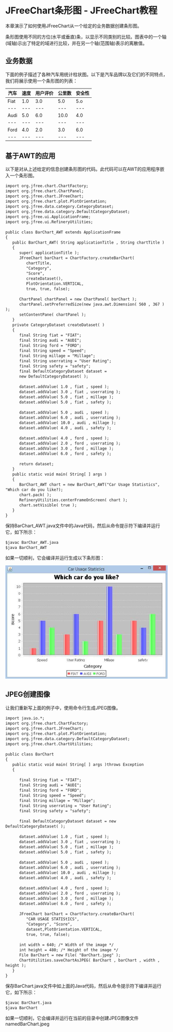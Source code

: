 # JFreeChart条形图 - JFreeChart教程

本章演示了如何使用JFreeChart从一个给定的业务数据创建条形图。

条形图使用不同的方位(水平或垂直)条，以显示不同类别的比较。图表中的一个轴(域轴)示出了特定的域进行比较，并在另一个轴(范围轴)表示的离散值。

## 业务数据

下面的例子描述了各种汽车用统计柱状图。以下是汽车品牌以及它们的不同特点，我们将展示使用一个条形图的列表：

| 汽车 | 速度 | 用户评价 | 公里数 | 安全性 |
| --- | --- | --- | --- | --- |
| Fiat | 1.0 | 3.0 | 5.0 | 5.o |
| --- | --- | --- | --- | --- |
| Audi | 5.0 | 6.0 | 10.0 | 4.0 |
| --- | --- | --- | --- | --- |
| Ford | 4.0 | 2.0 | 3.0 | 6.0 |
| --- | --- | --- | --- | --- |

## 基于AWT的应用

以下是对从上述给定的信息创建条形图的代码。此代码可以在AWT的应用程序嵌入一个条形图。

```
import org.jfree.chart.ChartFactory;
import org.jfree.chart.ChartPanel; 
import org.jfree.chart.JFreeChart; 
import org.jfree.chart.plot.PlotOrientation;
import org.jfree.data.category.CategoryDataset; 
import org.jfree.data.category.DefaultCategoryDataset; 
import org.jfree.ui.ApplicationFrame; 
import org.jfree.ui.RefineryUtilities; 

public class BarChart_AWT extends ApplicationFrame
{
   public BarChart_AWT( String applicationTitle , String chartTitle )
   {
      super( applicationTitle );        
      JFreeChart barChart = ChartFactory.createBarChart(
         chartTitle,           
         "Category",            
         "Score",            
         createDataset(),          
         PlotOrientation.VERTICAL,           
         true, true, false);

      ChartPanel chartPanel = new ChartPanel( barChart );        
      chartPanel.setPreferredSize(new java.awt.Dimension( 560 , 367 ) );        
      setContentPane( chartPanel ); 
   }
   private CategoryDataset createDataset( )
   {
      final String fiat = "FIAT";        
      final String audi = "AUDI";        
      final String ford = "FORD";        
      final String speed = "Speed";        
      final String millage = "Millage";        
      final String userrating = "User Rating";        
      final String safety = "safety";        
      final DefaultCategoryDataset dataset = 
      new DefaultCategoryDataset( );  

      dataset.addValue( 1.0 , fiat , speed );        
      dataset.addValue( 3.0 , fiat , userrating );        
      dataset.addValue( 5.0 , fiat , millage ); 
      dataset.addValue( 5.0 , fiat , safety );           

      dataset.addValue( 5.0 , audi , speed );        
      dataset.addValue( 6.0 , audi , userrating );       
      dataset.addValue( 10.0 , audi , millage );        
      dataset.addValue( 4.0 , audi , safety );

      dataset.addValue( 4.0 , ford , speed );        
      dataset.addValue( 2.0 , ford , userrating );        
      dataset.addValue( 3.0 , ford , millage );        
      dataset.addValue( 6.0 , ford , safety );               

      return dataset; 
   }
   public static void main( String[ ] args )
   {
      BarChart_AWT chart = new BarChart_AWT("Car Usage Statistics", "Which car do you like?);
      chart.pack( );        
      RefineryUtilities.centerFrameOnScreen( chart );        
      chart.setVisible( true ); 
   }
}
```

保持BarChart_AWT.java文件中的Java代码，然后从命令提示符下编译并运行它，如下所示：

```
$javac BarChar_AWT.java 
$java BarChart_AWT 

```

如果一切顺利，它会编译并运行生成以下条形图：

![JFree Chart](../img/1135463624-0.jpg)

## JPEG创建图像

让我们重新写上面的例子中，使用命令行生成JPEG图像。

```
import java.io.*;
import org.jfree.chart.ChartFactory;
import org.jfree.chart.JFreeChart;
import org.jfree.chart.plot.PlotOrientation;
import org.jfree.data.category.DefaultCategoryDataset;
import org.jfree.chart.ChartUtilities;

public class BarChart
{
   public static void main( String[ ] args )throws Exception 
   {

      final String fiat = "FIAT";
      final String audi = "AUDI";
      final String ford = "FORD";
      final String speed = "Speed";
      final String millage = "Millage";
      final String userrating = "User Rating";
      final String safety = "safety";

      final DefaultCategoryDataset dataset = new DefaultCategoryDataset( );

      dataset.addValue( 1.0 , fiat , speed );
      dataset.addValue( 3.0 , fiat , userrating );
      dataset.addValue( 5.0 , fiat , millage );
      dataset.addValue( 5.0 , fiat , safety );

      dataset.addValue( 5.0 , audi , speed );
      dataset.addValue( 6.0 , audi , userrating );
      dataset.addValue( 10.0 , audi , millage );
      dataset.addValue( 4.0 , audi , safety );

      dataset.addValue( 4.0 , ford , speed );
      dataset.addValue( 2.0 , ford , userrating );
      dataset.addValue( 3.0 , ford , millage );
      dataset.addValue( 6.0 , ford , safety );

      JFreeChart barChart = ChartFactory.createBarChart(
         "CAR USAGE STATIStICS", 
         "Category", "Score", 
         dataset,PlotOrientation.VERTICAL, 
         true, true, false);

      int width = 640; /* Width of the image */
      int height = 480; /* Height of the image */ 
      File BarChart = new File( "BarChart.jpeg" ); 
      ChartUtilities.saveChartAsJPEG( BarChart , barChart , width , height );
   }
}
```

保存BarChart.java文件中如上面的Java代码，然后从命令提示符下编译并运行它，如下所示：

```
$javac BarChart.java 
$java BarChart 

```

如果一切顺利，它会编译并运行在当前的目录中创建JPEG图像文件namedBarChart.jpeg


